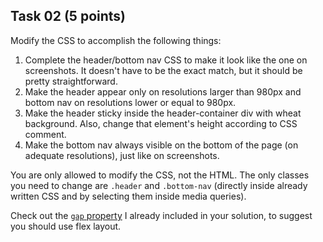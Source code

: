 ## Task 02 (5 points)

Modify the CSS to accomplish the following things:
1. Complete the header/bottom nav CSS to make it look like the one on screenshots. It doesn't have to be the exact match, but it should be pretty straightforward.
2. Make the header appear only on resolutions larger than 980px and bottom nav on resolutions lower or equal to 980px.
3. Make the header sticky inside the header-container div with wheat background. Also, change that element's height according to CSS comment.
4. Make the bottom nav always visible on the bottom of the page (on adequate resolutions), just like on screenshots.

You are only allowed to modify the CSS, not the HTML. The only classes you need to change are `.header` and `.bottom-nav` (directly inside already written CSS and by selecting them inside media queries).

Check out the [`gap` property](https://developer.mozilla.org/en-US/docs/Web/CSS/gap) I already included in your solution, to suggest you should use flex layout.
